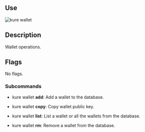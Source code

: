 ## Use

![kure wallet](https://user-images.githubusercontent.com/51374959/98058976-bfc5cf80-1e24-11eb-9c31-78e6b453b72e.png)

## Description

Wallet operations.

## Flags 

No flags.

### Subcommands

- kure wallet **add**: Add a wallet to the database.

- kure wallet **copy**: Copy wallet public key.

- kure wallet **list**: List a wallet or all the wallets from the database.

- kure wallet **rm**: Remove a wallet from the database.